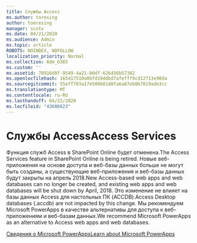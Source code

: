 ```yaml
---
title: Службы Access
ms.author: toresing
author: tomresing
manager: scotv
ms.date: 04/21/2020
ms.audience: Admin
ms.topic: article
ROBOTS: NOINDEX, NOFOLLOW
localization_priority: Normal
ms.collection: Adm_O365
ms.custom: ''
ms.assetid: 78916d8f-9549-4a21-b0df-626456b57382
ms.openlocfilehash: 165417510a0b7d19ddbd7afefff9cd12713e90da
ms.sourcegitcommit: 55eff703a17e500681d8fa6a87eb067019ade3cc
ms.translationtype: MT
ms.contentlocale: ru-RU
ms.lasthandoff: 04/22/2020
ms.locfileid: "43686623"
---
```

# <a name="access-services"></a><span data-ttu-id="b8e3a-102">Службы Access</span><span class="sxs-lookup"><span data-stu-id="b8e3a-102">Access Services</span></span>

<span data-ttu-id="b8e3a-103">Функция служб Access в SharePoint Online будет отменена.</span><span class="sxs-lookup"><span data-stu-id="b8e3a-103">The Access Services feature in SharePoint Online is being retired.</span></span> <span data-ttu-id="b8e3a-104">Новые веб-приложения на основе доступа и веб-базы данных больше не могут быть созданы, а существующие веб-приложения и веб-базы данных будут закрыты на апрель 2018.</span><span class="sxs-lookup"><span data-stu-id="b8e3a-104">New Access-based web apps and web databases can no longer be created, and existing web apps and web databases will be shut down by April, 2018.</span></span> <span data-ttu-id="b8e3a-105">Это изменение не влияет на базы данных Access для настольных ПК (ACCDB).</span><span class="sxs-lookup"><span data-stu-id="b8e3a-105">Access Desktop databases (.accdb) are not impacted by this change.</span></span> <span data-ttu-id="b8e3a-106">Мы рекомендуем Microsoft PowerApps в качестве альтернативы для доступа к веб-приложениям и веб-базам данных.</span><span class="sxs-lookup"><span data-stu-id="b8e3a-106">We recommend Microsoft PowerApps as an alternative to Access web apps and web databases.</span></span> 
  
[<span data-ttu-id="b8e3a-107">Сведения о Microsoft PowerApps</span><span class="sxs-lookup"><span data-stu-id="b8e3a-107">Learn about Microsoft PowerApps</span></span>](https://powerapps.microsoft.com/)
  